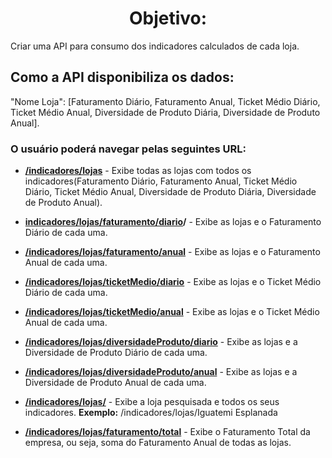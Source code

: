<h1 style="text-align: center">Objetivo:</h1>

<p>Criar uma API para consumo dos indicadores calculados de cada loja.</p>

<h2>Como a API disponibiliza os dados:</h2> 
<p>"Nome Loja": [Faturamento Diário, Faturamento Anual, Ticket Médio Diário, Ticket Médio Anual, Diversidade de Produto Diária, Diversidade de Produto Anual].</p> 

<h3>O usuário poderá navegar pelas seguintes URL:</h3>

<ul>
  <li><p><b><u>/indicadores/lojas</u></b> - Exibe todas as lojas com todos os indicadores(Faturamento Diário, Faturamento Anual, Ticket Médio Diário, Ticket Médio Anual, Diversidade de Produto Diária, Diversidade de Produto Anual).</p></li>

  <li><p><b><u>indicadores/lojas/faturamento/diario</u>/</b> - Exibe as lojas e o Faturamento Diário de cada uma.</p></li>

  <li><p><b><u>/indicadores/lojas/faturamento/anual</u></b> -  Exibe as lojas e o Faturamento Anual de cada uma.</p></li>

  <li><p><b><u>/indicadores/lojas/ticketMedio/diario</u></b> -  Exibe as lojas e o Ticket Médio Diário de cada uma.</p></li>

  <li><p><b><u>/indicadores/lojas/ticketMedio/anual</u></b> -  Exibe as lojas e o Ticket Médio Anual de cada uma.</p></li>

  <li><p><b><u>/indicadores/lojas/diversidadeProduto/diario</u></b> - Exibe as lojas e a Diversidade de Produto Diário de cada uma.</p></li>

  <li><p><b><u>/indicadores/lojas/diversidadeProduto/anual</u></b> - Exibe as lojas e a Diversidade de Produto Anual de cada uma.</p></li>

  <li><p><b><u>/indicadores/lojas/<Pesquisar Loja></u></b> -  Exibe a loja pesquisada e todos os seus indicadores.
  <b>Exemplo:</b> /indicadores/lojas/Iguatemi Esplanada</p></li>


  <li><p><b><u>/indicadores/lojas/faturamento/total</u></b> - Exibe o Faturamento Total da empresa, ou seja, soma do Faturamento Anual de todas as lojas.</p></li>
